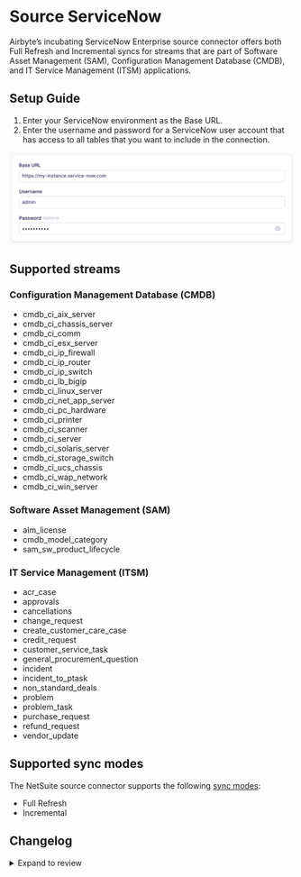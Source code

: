 # Source ServiceNow

Airbyte’s incubating ServiceNow Enterprise source connector offers both Full Refresh and Incremental syncs for streams that are part of Software Asset Management (SAM), Configuration Management Database (CMDB), and IT Service Management (ITSM) applications.

## Setup Guide

1. Enter your ServiceNow environment as the Base URL.
2. Enter the username and password for a ServiceNow user account that has access to all tables that you want to include in the connection.

![ServiceNow Connector setup with credentials](https://raw.githubusercontent.com/airbytehq/airbyte/refs/heads/master/docs/enterprise-setup/assets/enterprise-connectors/service-now-setup.png)

## Supported streams

### Configuration Management Database (CMDB)

- cmdb_ci_aix_server
- cmdb_ci_chassis_server
- cmdb_ci_comm
- cmdb_ci_esx_server
- cmdb_ci_ip_firewall
- cmdb_ci_ip_router
- cmdb_ci_ip_switch
- cmdb_ci_lb_bigip
- cmdb_ci_linux_server
- cmdb_ci_net_app_server
- cmdb_ci_pc_hardware
- cmdb_ci_printer
- cmdb_ci_scanner
- cmdb_ci_server
- cmdb_ci_solaris_server
- cmdb_ci_storage_switch
- cmdb_ci_ucs_chassis
- cmdb_ci_wap_network
- cmdb_ci_win_server

### Software Asset Management (SAM)

- alm_license
- cmdb_model_category
- sam_sw_product_lifecycle

### IT Service Management (ITSM)

- acr_case
- approvals
- cancellations
- change_request
- create_customer_care_case
- credit_request
- customer_service_task
- general_procurement_question
- incident
- incident_to_ptask
- non_standard_deals
- problem
- problem_task
- purchase_request
- refund_request
- vendor_update


## Supported sync modes

The NetSuite source connector supports the following [sync modes](https://docs.airbyte.com/cloud/core-concepts#connection-sync-modes):

- Full Refresh
- Incremental

## Changelog

<details>
  <summary>Expand to review</summary>

| Version | Date       | Subject                                                   |
|:--------|:-----------|:----------------------------------------------------------|
|  0.2.0  | 2022-09-11 | Adds incremental support and new ITSM streams             |
|  0.1.1  | 2022-02-25 | Fix metadata                                              |
|  0.1.0  | 2022-02-18 | Initial Alpha release                                     |

</details>
